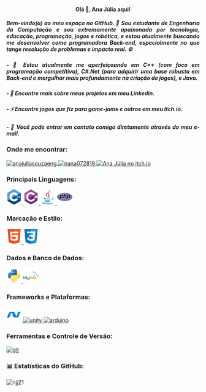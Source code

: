 <h4 align="center">Olá 👋, Ana Júlia aqui!</h4>
<h5 align="justify">Bem-vindo(a) ao meu espaço no GitHub. 👾 Sou estudante de Engenharia da Computação e sou extremamente apaixonada por tecnologia, educação, programação, jogos e robótica, e estou atualmente buscando me desenvolver como programadora Back-end, especialmente no que tange resolução de problemas e impacto real. ⚙️ </h5>

<h5 align="justify">- 💖 Estou atualmente me aperfeiçoando em C++ (com foco em programação competitiva), C#.Net (para adquirir uma base robusta em Back-end e mergulhar mais profundamente na criação de jogos), e Java. </h5>

<h5 align="justify">- 📌 Encontre mais sobre meus projetos em meu Linkedin. </h5>

<h5 align="justify">- ⚡ Encontre jogos que fiz para game-jams e outros em meu Itch.io. </h5>

<h5 align="justify">- 💬 Você pode entrar em contato comigo diretamente através do meu e-mail. </h5>

<h3 align="left">Onde me encontrar:</h3>
<p align="left">
  <a href="https://linkedin.com/in/anajuliasouzaeng" target="blank">
    <img align="center" src="https://raw.githubusercontent.com/rahuldkjain/github-profile-readme-generator/master/src/images/icons/Social/linked-in-alt.svg" alt="anajuliasouzaeng" height="30" width="40" />
  </a>
  <a href="https://discord.gg/nana072819" target="blank">
    <img align="center" src="https://raw.githubusercontent.com/rahuldkjain/github-profile-readme-generator/master/src/images/icons/Social/discord.svg" alt="nana072819" height="30" width="40" />
  </a>
  <a href="https://njj21.itch.io/" target="blank">
    <img align="center" src="https://upload.wikimedia.org/wikipedia/commons/0/0c/Itch.io_logo.svg" alt="Ana Júlia no itch.io" height="30" width="40" />
  </a>
</p>

<h3 align="left">Principais Linguagens:</h3>
<p align="left">
  <a href="https://www.w3schools.com/cpp/" target="_blank" rel="noreferrer">
    <img src="https://raw.githubusercontent.com/devicons/devicon/master/icons/cplusplus/cplusplus-original.svg" alt="cplusplus" width="40" height="40"/>
  </a>
  <a href="https://www.w3schools.com/cs/" target="_blank" rel="noreferrer">
    <img src="https://raw.githubusercontent.com/devicons/devicon/master/icons/csharp/csharp-original.svg" alt="csharp" width="40" height="40"/>
  </a>
  <a href="https://www.java.com" target="_blank" rel="noreferrer">
    <img src="https://raw.githubusercontent.com/devicons/devicon/master/icons/java/java-original.svg" alt="java" width="40" height="40"/>
  </a>
  <a href="https://www.php.net" target="_blank" rel="noreferrer">
    <img src="https://raw.githubusercontent.com/devicons/devicon/master/icons/php/php-original.svg" alt="php" width="40" height="40"/>
  </a>
</p>

<h3 align="left">Marcação e Estilo:</h3>
<p align="left">
  <a href="https://www.w3.org/html/" target="_blank" rel="noreferrer">
    <img src="https://raw.githubusercontent.com/devicons/devicon/master/icons/html5/html5-original.svg" alt="html5" width="40" height="40"/>
  </a>
  <a href="https://www.w3schools.com/css/" target="_blank" rel="noreferrer">
    <img src="https://raw.githubusercontent.com/devicons/devicon/master/icons/css3/css3-original.svg" alt="css3" width="40" height="40"/>
  </a>
</p>

<h3 align="left">Dados e Banco de Dados:</h3>
<p align="left">
  <a href="https://www.python.org" target="_blank" rel="noreferrer">
    <img src="https://raw.githubusercontent.com/devicons/devicon/master/icons/python/python-original.svg" alt="python" width="40" height="40"/>
  </a>
  <a href="https://www.mysql.com/" target="_blank" rel="noreferrer">
    <img src="https://raw.githubusercontent.com/devicons/devicon/master/icons/mysql/mysql-original-wordmark.svg" alt="mysql" width="40" height="40"/>
  </a>
</p>

<h3 align="left">Frameworks e Plataformas:</h3>
<p align="left">
  <a href="https://dotnet.microsoft.com/" target="_blank" rel="noreferrer">
    <img src="https://raw.githubusercontent.com/devicons/devicon/master/icons/dot-net/dot-net-original.svg" alt="dotnet" width="40" height="40"/>
  </a>
  <a href="https://unity.com/" target="_blank" rel="noreferrer">
    <img src="https://www.vectorlogo.zone/logos/unity3d/unity3d-icon.svg" alt="unity" width="40" height="40"/>
  </a>
  <a href="https://www.arduino.cc/" target="_blank" rel="noreferrer">
    <img src="https://cdn.worldvectorlogo.com/logos/arduino-1.svg" alt="arduino" width="40" height="40"/>
  </a>
</p>

<h3 align="left">Ferramentas e Controle de Versão:</h3>
<p align="left">
  <a href="https://git-scm.com/" target="_blank" rel="noreferrer">
    <img src="https://www.vectorlogo.zone/logos/git-scm/git-scm-icon.svg" alt="git" width="40" height="40"/>
  </a>
</p>

<h3 align="left">📊 Estatísticas do GitHub:</h3>

<p><img align="center" src="https://github-readme-streak-stats.herokuapp.com/?user=njj21&" alt="njj21" /></p>
